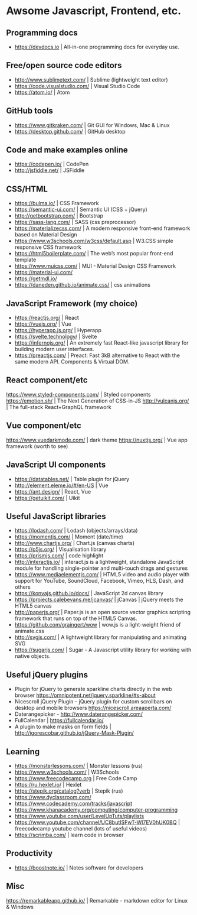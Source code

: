 # Awsome Javascript, Frontend, etc.

## Programming docs
- https://devdocs.io | All-in-one programming docs for everyday use.

## Free/open source code editors
- http://www.sublimetext.com/ | Sublime (lightweight text editor)
- https://code.visualstudio.com/ | Visual Studio Code
- https://atom.io/ | Atom

## GitHub tools
- https://www.gitkraken.com/ | Git GUI for Windows, Mac & Linux
- https://desktop.github.com/ | GitHub desktop

## Code and make examples online
- https://codepen.io/ | CodePen
- http://jsfiddle.net/ | JSFiddle

## CSS/HTML
- https://bulma.io/ | CSS Framework
- https://semantic-ui.com/ | Semantic UI (CSS + jQuery)
- http://getbootstrap.com/ | Bootstrap
- https://sass-lang.com/ | SASS (css preprocessor)
- https://materializecss.com/ | A modern responsive front-end framework based on Material Design
- https://www.w3schools.com/w3css/default.asp | W3.CSS simple responsive CSS framework
- https://html5boilerplate.com/ | The web’s most popular front-end template
- https://www.muicss.com/ | MUI - Material Design CSS Framework
- https://material-ui.com/
- https://getmdl.io/
- https://daneden.github.io/animate.css/ | css animations

## JavaScript Framework (my choice)
- https://reactjs.org/ | React
- https://vuejs.org/ | Vue
- https://hyperapp.js.org/ | Hyperapp
- https://svelte.technology/ | Svelte
- https://infernojs.org/ | An extremely fast React-like javascript library for building modern user interfaces.
- https://preactjs.com/ | Preact: Fast 3kB alternative to React with the same modern API. Components & Virtual DOM.

## React component/etc
https://www.styled-components.com/ | Styled components
https://emotion.sh/ | The Next Generation of CSS-in-JS
http://vulcanjs.org/ | The full-stack React+GraphQL framework

## Vue component/etc
https://www.vuedarkmode.com/ | dark theme
https://nuxtjs.org/ | Vue app framework (worth to see)

## JavaScript UI components
- https://datatables.net/ | Table plugin for jQuery
- http://element.eleme.io/#/en-US | Vue
- https://ant.design/ | React, Vue
- https://getuikit.com/ | Uikit

## Useful JavaScript libraries
- https://lodash.com/ | Lodash (objects/arrays/data)
- https://momentjs.com/ | Moment (date/time)
- http://www.chartjs.org/ | Chart.js (canvas charts)
- https://p5js.org/ | Visualisation library
- https://prismjs.com/ | code highlight
- http://interactjs.io/ | interact.js is a lightweight, standalone JavaScript module for handling single-pointer and multi-touch drags and gestures
- https://www.mediaelementjs.com/ | HTML5 video and audio player with support for YouTube, SoundCloud, Facebook, Vimeo, HLS, Dash, and others
- https://konvajs.github.io/docs/ | JavaScript 2d canvas library
- https://projects.calebevans.me/jcanvas/ | jCanvas | jQuery meets the HTML5 canvas
- http://paperjs.org/ | Paper.js is an open source vector graphics scripting framework that runs on top of the HTML5 Canvas.
- https://github.com/graingert/wow | wow.js is a light-weight friend of animate.css
- http://svgjs.com/ | A lightweight library for manipulating and animating SVG
- https://sugarjs.com/ | Sugar - A Javascript utility library for working with native objects.

## Useful jQuery plugins

- Plugin for jQuery to generate sparkline charts directly in the web browser https://omnipotent.net/jquery.sparkline/#s-about
- Nicescroll jQuery Plugin – jQuery plugin for custom scrollbars on desktop and mobile browsers
https://nicescroll.areaaperta.com/
- Daterangepicker - http://www.daterangepicker.com/
- FullCalendar | https://fullcalendar.io/
- A plugin to make masks on form fields | http://igorescobar.github.io/jQuery-Mask-Plugin/

## Learning
- https://monsterlessons.com/ | Monster lessons (rus)
- https://www.w3schools.com/ | W3Schools
- https://www.freecodecamp.org | Free Code Camp
- https://ru.hexlet.io/ | Hexlet
- https://stepik.org/catalog?verb | Stepik (rus)
- https://www.dyclassroom.com/
- https://www.codecademy.com/tracks/javascript
- https://www.khanacademy.org/computing/computer-programming
- https://www.youtube.com/user/LevelUpTuts/playlists
- https://www.youtube.com/channel/UC8butISFwT-Wl7EV0hUK0BQ | freecodecamp youtube channel (lots of useful videos)
- https://scrimba.com/ | learn code in browser

## Productivity
- https://boostnote.io/ | Notes software for developers

## Misc
https://remarkableapp.github.io/ | Remarkable - markdown editor for Linux & Windows